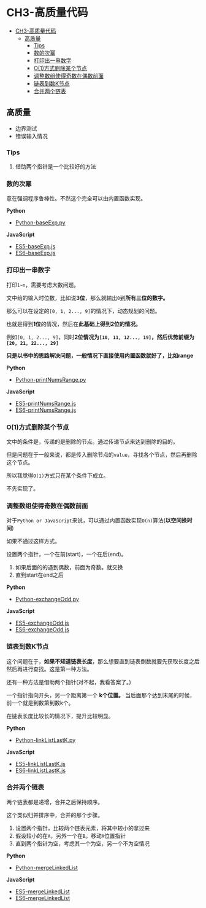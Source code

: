 # CH3-高质量代码

<!-- TOC -->

- [CH3-高质量代码](#ch3-高质量代码)
  - [高质量](#高质量)
    - [Tips](#tips)
    - [数的次幂](#数的次幂)
    - [打印出一串数字](#打印出一串数字)
    - [O(1)方式删除某个节点](#o1方式删除某个节点)
    - [调整数组使得奇数在偶数前面](#调整数组使得奇数在偶数前面)
    - [链表到数K节点](#链表到数k节点)
    - [合并两个链表](#合并两个链表)

<!-- /TOC -->

## 高质量

* 边界测试
* 错误输入情况

### Tips

1. 借助两个指针是一个比较好的方法

### 数的次幂

意在强调程序鲁棒性。不然这个完全可以由内置函数实现。

**Python**

* [Python-baseExp.py](https://github.com/JiangWeixian/Algo/blob/master/Sword2offer/CH3-%E9%AB%98%E8%B4%A8%E9%87%8F%E4%BB%A3%E7%A0%81/Python/baseExp.py)

**JavaScript**

* [ES5-baseExp.js](https://github.com/JiangWeixian/Algo/blob/master/Sword2offer/CH3-%E9%AB%98%E8%B4%A8%E9%87%8F%E4%BB%A3%E7%A0%81/ES5/baseExp.js)
* [ES6-baseExp.js](https://github.com/JiangWeixian/Algo/blob/master/Sword2offer/CH3-%E9%AB%98%E8%B4%A8%E9%87%8F%E4%BB%A3%E7%A0%81/ES6/baseExp.js)

### 打印出一串数字

打印`1~n`，需要考虑大数问题。

文中给的输入时位数，比如说**3位**，那么就输出`0`到**所有三位的数字。**

那么可以在设定的`[0, 1, 2..., 9]`的情况下，动态规划的问题。

也就是得到**1位**的情况，然后在**此基础上得到2位的情况。**

例如`[0, 1, 2..., 9]`，同时**2位情况为`[10, 11, 12..., 19]`，然后优势前缀为`[20, 21, 22..., 29]`**

**只是以书中的思路解决问题，一般情况下直接使用内置函数就好了，比如range**

**Python**

* [Python-printNumsRange.py](https://github.com/JiangWeixian/Algo/blob/master/Sword2offer/CH3-%E9%AB%98%E8%B4%A8%E9%87%8F%E4%BB%A3%E7%A0%81/Python/printNumRange.py)

**JavaScript**

* [ES5-printNumsRange.js](https://github.com/JiangWeixian/Algo/blob/master/Sword2offer/CH3-%E9%AB%98%E8%B4%A8%E9%87%8F%E4%BB%A3%E7%A0%81/ES5/printNumRange.js)
* [ES6-printNumsRange.js](https://github.com/JiangWeixian/Algo/blob/master/Sword2offer/CH3-%E9%AB%98%E8%B4%A8%E9%87%8F%E4%BB%A3%E7%A0%81/ES6/printNumRange.js)

### O(1)方式删除某个节点

文中的条件是，传递的是删除的节点。通过传递节点来达到删除的目的。

但是问题在于一般来说，都是传入删除节点的`value`，寻找各个节点，然后再删除这个节点。

所以我觉得`O(1)`方式只在某个条件下成立。

不先实现了。

### 调整数组使得奇数在偶数前面

对于`Python or JavaScript`来说，可以通过内置函数实现`O(n)`算法(**以空间换时间**)

如果不通过这样方式。

设置两个指针，一个在前(start)，一个在后(end)。

1. 如果后面的的遇到偶数，前面为奇数。就交换
2. 直到start在end之后

**Python**

* [Python-exchangeOdd.py](https://github.com/JiangWeixian/Algo/blob/master/Sword2offer/CH3-%E9%AB%98%E8%B4%A8%E9%87%8F%E4%BB%A3%E7%A0%81/Python/exchangeOdd.py)

**JavaScript**

* [ES5-exchangeOdd.js](https://github.com/JiangWeixian/Algo/blob/master/Sword2offer/CH3-%E9%AB%98%E8%B4%A8%E9%87%8F%E4%BB%A3%E7%A0%81/ES5/exchangeOdd.js)
* [ES6-exchangeOdd.js](https://github.com/JiangWeixian/Algo/blob/master/Sword2offer/CH3-%E9%AB%98%E8%B4%A8%E9%87%8F%E4%BB%A3%E7%A0%81/ES6/exchangeOdd.js)

### 链表到数K节点

这个问题在于，**如果不知道链表长度**，那么想要直到链表倒数就要先获取长度之后然后再进行查找。这是第一种方法。

还有一种方法是借助两个指针(对不起，我看答案了。)

一个指针指向开头，另一个距离第一个 **k个位置。** 当后面那个达到末尾的时候，前一个就是到数第到数k个。

在链表长度比较长的情况下，提升比较明显。

**Python**

* [Python-linkListLastK.py](https://github.com/JiangWeixian/Algo/blob/master/Sword2offer/CH3-%E9%AB%98%E8%B4%A8%E9%87%8F%E4%BB%A3%E7%A0%81/Python/linkListLastK.py)

**JavaScript**

* [ES5-linkListLastK.js](https://github.com/JiangWeixian/Algo/blob/master/Sword2offer/CH3-%E9%AB%98%E8%B4%A8%E9%87%8F%E4%BB%A3%E7%A0%81/ES5/linkedListLastK.js)
* [ES6-linkListLastK.js](https://github.com/JiangWeixian/Algo/blob/master/Sword2offer/CH3-%E9%AB%98%E8%B4%A8%E9%87%8F%E4%BB%A3%E7%A0%81/ES6/linkedListLastK.js)

### 合并两个链表

两个链表都是递增，合并之后保持顺序。

这个类似归并排序中，合并的那个步骤。

1. 设置两个指针，比较两个链表元素，将其中较小的拿过来
2. 假设较小的在`A`，另外一个在`B`。移动`A`位置指针
3. 直到两个指针为空，考虑其一个为空，另一个不为空情况

**Python**

* [Python-mergeLinkedList](https://github.com/JiangWeixian/Algo/blob/master/Sword2offer/CH3-%E9%AB%98%E8%B4%A8%E9%87%8F%E4%BB%A3%E7%A0%81/Python/mergeLinkedList.py)

**JavaScript**

* [ES5-mergeLinkedList](https://github.com/JiangWeixian/Algo/blob/master/Sword2offer/CH3-%E9%AB%98%E8%B4%A8%E9%87%8F%E4%BB%A3%E7%A0%81/ES5/mergeLinkedList.js)
* [ES6-mergeLinkedList](https://github.com/JiangWeixian/Algo/blob/master/Sword2offer/CH3-%E9%AB%98%E8%B4%A8%E9%87%8F%E4%BB%A3%E7%A0%81/ES6/mergeLinkedList.js)
